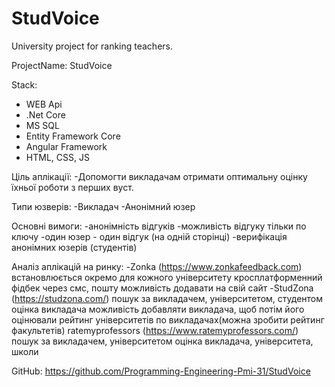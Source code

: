 # StudVoice
University project for ranking teachers.

ProjectName: StudVoice

Stack:
- WEB Api
- .Net Core
- MS SQL
- Entity Framework Core
- Angular Framework
- HTML, CSS, JS

Ціль аплікації:
-Допомогти викладачам отримати оптимальну оцінку їхньої роботи з перших вуст.

Типи юзверів:
-Викладач
-Анонімний юзер

Основні вимоги:
-анонімність відгуків
-можливість відгуку тільки по ключу
-один юзер - один відгук (на одній сторінці)
-верифікація анонімних юзерів (студентів)

Аналіз аплікацій на ринку:
-Zonka (https://www.zonkafeedback.com) 
встановлюється окремо для кожного університету
кросплатформенний
фідбек через смс, пошту
можливість додавати на свій сайт 
-StudZona (https://studzona.com/)
пошук за викладачем, університетом, студентом
оцінка викладача
можливість добавляти викладача, щоб потім його оцінювали
рейтинг університетів по викладачах(можна зробити рейтинг факультетів)
ratemyprofessors (https://www.ratemyprofessors.com/)
пошук за викладачем, університетом
оцінка викладача, університета, школи

GitHub:
https://github.com/Programming-Engineering-Pmi-31/StudVoice
